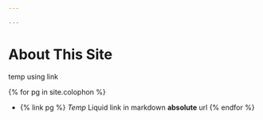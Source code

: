 ```yaml
---

---
```

# About This Site

temp using link

{% for pg in site.colophon %}
- {% link pg %} *Temp* Liquid link in markdown **absolute** url
{% endfor %}